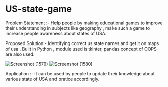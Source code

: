# US-state-game
Problem Statement :- Help people by making educational games to improve their understanding in subjects like geography , make such a game to increase people awareness about states of USA.

Proposed Solution:- Identifying correct us state names and get it on maps of usa . Built in Python , module used is tkinter, pandas concept of OOPS are also used.

![Screenshot (1579)](https://user-images.githubusercontent.com/84509735/191398688-9b2b9942-11e8-4a8c-9fb6-f8da2a41f983.png)
![Screenshot (1580)](https://user-images.githubusercontent.com/84509735/191398772-29af5306-8580-43e3-b9e7-d9e3588e3c8e.png)

Application :-
It can be used by people to update their knowledge about various state of USA and pratice accordingly.
